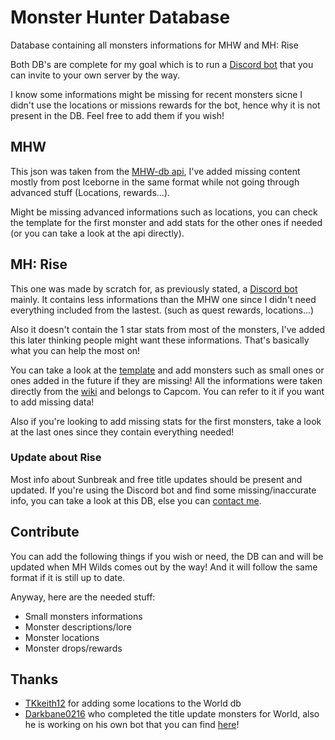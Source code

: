 # Monster Hunter Database
Database containing all monsters informations for MHW and MH: Rise

Both DB's are complete for my goal which is to run a [Discord bot](https://github.com/Neryss/mh_bot) that you can invite to your own server by the way. 

I know some informations might be missing for recent monsters sicne I didn't use the locations or missions rewards for the bot, hence why it is not present in the DB. Feel free to add them if you wish!

## MHW
This json was taken from the [MHW-db api](https://docs.mhw-db.com/), I've added missing content mostly from post Iceborne in the same format while not going through advanced stuff (Locations, rewards...).

Might be missing advanced informations such as locations, you can check the template for the first monster and add stats for the other ones if needed (or you can take a look at the api directly).

## MH: Rise
This one was made by scratch for, as previously stated, a [Discord bot](https://github.com/Neryss/mh_bot) mainly. It contains less informations than the MHW one since I didn't need everything included from the lastest. (such as quest rewards, locations...)

Also it doesn't contain the 1 star stats from most of the monsters, I've added this later thinking people might want these informations. That's basically what you can help the most on!

You can take a look at the [template](./rise_template.json) and add monsters such as small ones or ones added in the future if they are missing!
All the informations were taken directly from the [wiki](https://monsterhunterrise.wiki.fextralife.com/Monster+Hunter+Rise+Wiki) and belongs to Capcom. You can refer to it if you want to add missing data!

Also if you're looking to add missing stats for the first monsters, take a look at the last ones since they contain everything needed!

### Update about Rise
Most info about Sunbreak and free title updates should be present and updated. If you're using the Discord bot and find some missing/inaccurate info, you can take a look at this DB, else you can [contact me](mailto:admin@neryss.pw).

## Contribute

You can add the following things if you wish or need, the DB can and will be updated when MH Wilds comes out by the way! And it will follow the same format if it is still up to date.

Anyway, here are the needed stuff:

- Small monsters informations
- Monster descriptions/lore
- Monster locations
- Monster drops/rewards

## Thanks

- [TKkeith12](https://github.com/TKkeith12/) for adding some locations to the World db
- [Darkbane0216](https://github.com/Darkbane0216) who completed the title update monsters for World, also he is working on his own bot that you can find [here](https://github.com/Darkbane0216/BetterHandler)!
